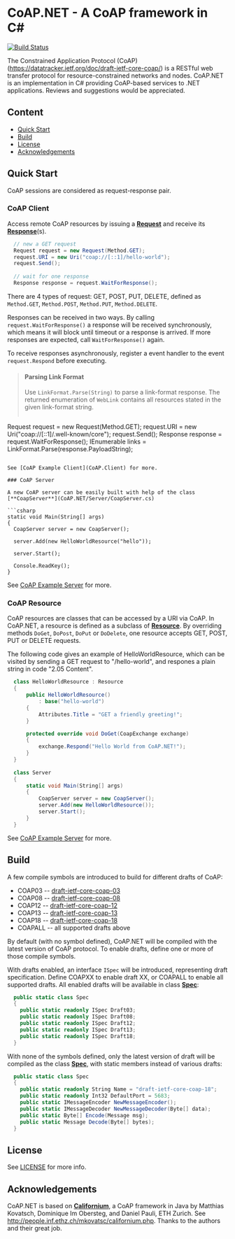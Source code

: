 CoAP.NET - A CoAP framework in C#
=================================

[![Build Status](https://api.travis-ci.org/smeshlink/CoAP.NET.png)](https://travis-ci.org/smeshlink/CoAP.NET)

The Constrained Application Protocol (CoAP) (https://datatracker.ietf.org/doc/draft-ietf-core-coap/)
is a RESTful web transfer protocol for resource-constrained networks and nodes.
CoAP.NET is an implementation in C# providing CoAP-based services to .NET applications. 
Reviews and suggestions would be appreciated.

Content
-------
- [Quick Start](#quick-start)
- [Build](#build)
- [License](#license)
- [Acknowledgements](#acknowledgements)

Quick Start
-----------

CoAP sessions are considered as request-response pair.

### CoAP Client

Access remote CoAP resources by issuing a **[Request](CoAP.NET/Request.cs)**
and receive its **[Response](CoAP.NET/Request.cs)**(s).

```csharp
  // new a GET request
  Request request = new Request(Method.GET);
  request.URI = new Uri("coap://[::1]/hello-world");
  request.Send();
  
  // wait for one response
  Response response = request.WaitForResponse();
```

There are 4 types of request: GET, POST, PUT, DELETE, defined as
<code>Method.GET</code>, <code>Method.POST</code>, <code>Method.PUT</code>,
<code>Method.DELETE</code>.

Responses can be received in two ways. By calling <code>request.WaitForResponse()</code>
a response will be received synchronously, which means it will 
block until timeout or a response is arrived. If more responses
are expected, call <code>WaitForResponse()</code> again.

To receive responses asynchronously, register a event handler to
the event <code>request.Respond</code> before executing.

> #### Parsing Link Format
> Use <code>LinkFormat.Parse(String)</code> to parse a link-format
  response. The returned enumeration of <code>WebLink</code>
  contains all resources stated in the given link-format string.
> ```csharp
  Request request = new Request(Method.GET);
  request.URI = new Uri("coap://[::1]/.well-known/core");
  request.Send();
  Response response = request.WaitForResponse();
  IEnumerable<WebLink> links = LinkFormat.Parse(response.PayloadString);
  ```

See [CoAP Example Client](CoAP.Client) for more.

### CoAP Server

A new CoAP server can be easily built with help of the class
[**CoapServer**](CoAP.NET/Server/CoapServer.cs)

```csharp
  static void Main(String[] args)
  {
    CoapServer server = new CoapServer();
    
    server.Add(new HelloWorldResource("hello"));
    
    server.Start();
    
    Console.ReadKey();
  }
```

See [CoAP Example Server](CoAP.Server) for more.

### CoAP Resource

CoAP resources are classes that can be accessed by a URI via CoAP.
In CoAP.NET, a resource is defined as a subclass of [**Resource**](CoAP.NET/Server/Resources/Resource.cs).
By overriding methods <code>DoGet</code>, <code>DoPost</code>,
<code>DoPut</code> or <code>DoDelete</code>, one resource accepts
GET, POST, PUT or DELETE requests.

The following code gives an example of HelloWorldResource, which
can be visited by sending a GET request to "/hello-world", and
respones a plain string in code "2.05 Content".

```csharp
  class HelloWorldResource : Resource
  {
      public HelloWorldResource()
          : base("hello-world")
      {
          Attributes.Title = "GET a friendly greeting!";
      }

      protected override void DoGet(CoapExchange exchange)
      {
          exchange.Respond("Hello World from CoAP.NET!");
      }
  }
  
  class Server
  {
      static void Main(String[] args)
      {
          CoapServer server = new CoapServer();
          server.Add(new HelloWorldResource());
          server.Start();
      }
  }
```

See [CoAP Example Server](CoAP.Server) for more.

Build
-----

A few compile symbols are introduced to build for different drafts of
CoAP:

- COAP03  -- [draft-ietf-core-coap-03](http://tools.ietf.org/html/draft-ietf-core-coap-03)
- COAP08  -- [draft-ietf-core-coap-08](http://tools.ietf.org/html/draft-ietf-core-coap-08)
- COAP12  -- [draft-ietf-core-coap-12](http://tools.ietf.org/html/draft-ietf-core-coap-12)
- COAP13  -- [draft-ietf-core-coap-13](http://tools.ietf.org/html/draft-ietf-core-coap-13)
- COAP18  -- [draft-ietf-core-coap-18](http://tools.ietf.org/html/draft-ietf-core-coap-18)
- COAPALL -- all supported drafts above

By default (with no symbol defined), CoAP.NET will be compiled with
the latest version of CoAP protocol. To enable drafts, define one or
more of those compile symbols.

With drafts enabled, an interface <code>ISpec</code> will be introduced,
representing draft specification. Define COAPXX to enable draft XX,
or COAPALL to enable all supported drafts. All enabled drafts will be
available in class [**Spec**](CoAP.NET/Spec.cs):

```csharp
  public static class Spec
  {
    public static readonly ISpec Draft03;
    public static readonly ISpec Draft08;
    public static readonly ISpec Draft12;
    public static readonly ISpec Draft13;
    public static readonly ISpec Draft18;
  }
```

With none of the symbols defined, only the latest version of draft
will be compiled as the class [**Spec**](CoAP.NET/Spec.cs),
with static members instead of various drafts:

```csharp
  public static class Spec
  {
    public static readonly String Name = "draft-ietf-core-coap-18";
    public static readonly Int32 DefaultPort = 5683;
    public static IMessageEncoder NewMessageEncoder();
    public static IMessageDecoder NewMessageDecoder(Byte[] data);
    public static Byte[] Encode(Message msg);
    public static Message Decode(Byte[] bytes);
  }
```

License
-------

See [LICENSE](LICENSE) for more info.

Acknowledgements
----------------

CoAP.NET is based on [**Californium**](https://github.com/mkovatsc/Californium),
a CoAP framework in Java by Matthias Kovatsch, Dominique Im Obersteg,
and Daniel Pauli, ETH Zurich. See <http://people.inf.ethz.ch/mkovatsc/californium.php>.
Thanks to the authors and their great job.
